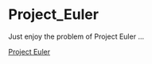 # Project_Euler
Just  enjoy the problem of Project Euler ...

[Project Euler](https://projecteuler.net/)
